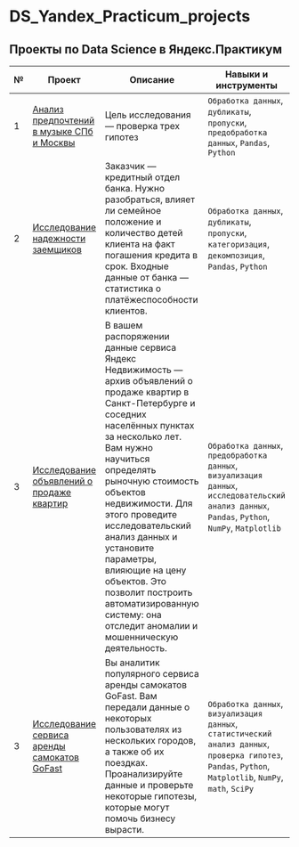 # DS_Yandex_Practicum_projects
## Проекты по Data Science в Яндекс.Практикум
| №  | Проект | Описание | Навыки и инструменты |
|----|--------|----------|----------------------|
| 1  | [Анализ предпочтений в музыке СПб и Москвы](https://github.com/VitalyGy/DS_Yandex_Practicum_projects/tree/main/Yandex_music) | Цель исследования — проверка трех гипотез | `Обработка данных`, `дубликаты`, `пропуски`, `предобработка данных`, `Pandas`, `Python` |
| 2  | [Исследование надежности заемщиков](https://github.com/VitalyGy/DS_Yandex_Practicum_projects/tree/main/deptor) | Заказчик — кредитный отдел банка. Нужно разобраться, влияет ли семейное положение и количество детей клиента на факт погашения кредита в срок. Входные данные от банка — статистика о платёжеспособности клиентов. | `Обработка данных`, `дубликаты`, `пропуски`, `категоризация`, `декомпозиция`, `Pandas`, `Python` |
| 3  | [Исследование объявлений о продаже квартир](https://github.com/VitalyGy/DS_Yandex_Practicum_projects/tree/main/property) | В вашем распоряжении данные сервиса Яндекс Недвижимость — архив объявлений о продаже квартир в Санкт-Петербурге и соседних населённых пунктах за несколько лет. Вам нужно научиться определять рыночную стоимость объектов недвижимости. Для этого проведите исследовательский анализ данных и установите параметры, влияющие на цену объектов. Это позволит построить автоматизированную систему: она отследит аномалии и мошенническую деятельность. | `Обработка данных`, `предобработка данных`, `визуализация данных`, `исследовательский анализ данных`, `Pandas`, `Python`, `NumPy`, `Matplotlib` |
| 3  | [Исследование сервиса аренды самокатов GoFast](https://github.com/VitalyGy/DS_Yandex_Practicum_projects/tree/main/scooter) | Вы аналитик популярного сервиса аренды самокатов GoFast. Вам передали данные о некоторых пользователях из нескольких городов, а также об их поездках. Проанализируйте данные и проверьте некоторые гипотезы, которые могут помочь бизнесу вырасти. | `Обработка данных`, `визуализация данных`, `статистический анализ данных`, `проверка гипотез`, `Pandas`, `Python`, `Matplotlib`, `NumPy`, `math`, `SciPy` |

